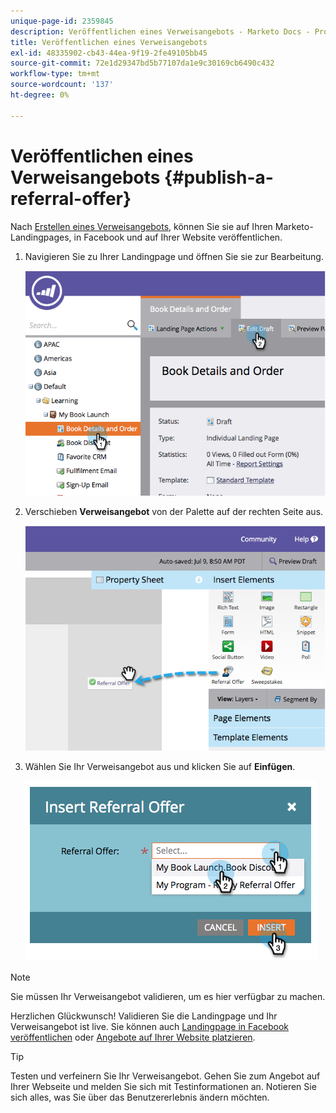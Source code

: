 ```yaml
---
unique-page-id: 2359845
description: Veröffentlichen eines Verweisangebots - Marketo Docs - Produktdokumentation
title: Veröffentlichen eines Verweisangebots
exl-id: 48335902-cb43-44ea-9f19-2fe49105bb45
source-git-commit: 72e1d29347bd5b77107da1e9c30169cb6490c432
workflow-type: tm+mt
source-wordcount: '137'
ht-degree: 0%

---
```


# Veröffentlichen eines Verweisangebots {#publish-a-referral-offer}

Nach [Erstellen eines Verweisangebots](/help/marketo/product-docs/demand-generation/social/referral-offers/create-a-referral-offer.md), können Sie sie auf Ihren Marketo-Landingpages, in Facebook und auf Ihrer Website veröffentlichen.

1. Navigieren Sie zu Ihrer Landingpage und öffnen Sie sie zur Bearbeitung.

   ![](assets/image2014-9-19-11-3a15-3a30.png)

1. Verschieben **Verweisangebot** von der Palette auf der rechten Seite aus.

   ![](assets/image2014-9-19-11-3a15-3a42.png)

1. Wählen Sie Ihr Verweisangebot aus und klicken Sie auf **Einfügen**.

   ![](assets/image2014-9-19-11-3a15-3a52.png)

>[!NOTE]
>
>Sie müssen Ihr Verweisangebot validieren, um es hier verfügbar zu machen.

Herzlichen Glückwunsch!  Validieren Sie die Landingpage und Ihr Verweisangebot ist live. Sie können auch [Landingpage in Facebook veröffentlichen](/help/marketo/product-docs/demand-generation/facebook/publish-landing-pages-to-facebook.md) oder [Angebote auf Ihrer Website platzieren](/help/marketo/product-docs/demand-generation/social/social-functions/deploy-social-on-your-website.md).

>[!TIP]
>
>Testen und verfeinern Sie Ihr Verweisangebot. Gehen Sie zum Angebot auf Ihrer Webseite und melden Sie sich mit Testinformationen an. Notieren Sie sich alles, was Sie über das Benutzererlebnis ändern möchten.
